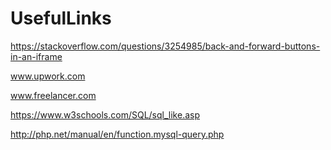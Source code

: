 # UsefulLinks
https://stackoverflow.com/questions/3254985/back-and-forward-buttons-in-an-iframe

www.upwork.com

www.freelancer.com

https://www.w3schools.com/SQL/sql_like.asp

http://php.net/manual/en/function.mysql-query.php
